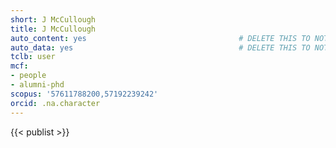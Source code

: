 ```yaml
---
short: J McCullough
title: J McCullough
auto_content: yes                                  # DELETE THIS TO NOT AUTO GENERATE CONTENT
auto_data: yes                                     # DELETE THIS TO NOT AUTO GENERATE METADATA
tclb: user
mcf:
- people
- alumni-phd
scopus: '57611788200,57192239242'
orcid: .na.character
---
```


{{< publist >}}
